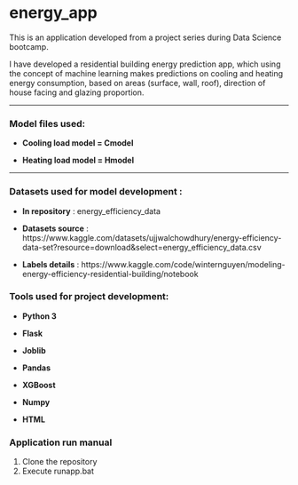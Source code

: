 # energy_app

<p>This is an application developed from a project series during Data Science bootcamp.</p>
<p>I have developed a residential building energy prediction app, which using the concept of machine learning makes predictions on cooling and heating energy consumption, based on areas (surface, wall, roof), direction of house facing and glazing proportion.</p>

<hr>
<h3> Model files used:</h3>
<ul>
<li><p><b>Cooling load model = Cmodel</b></p></li>
<li><p><b>Heating load model = Hmodel</b></p></li>
</ul>
<hr>

<h3> Datasets used for model development : </h3>
<ul>
<li><p><b>In repository</b> : energy_efficiency_data</p></li>

<li><p><b>Datasets source</b> : https://www.kaggle.com/datasets/ujjwalchowdhury/energy-efficiency-data-set?resource=download&select=energy_efficiency_data.csv</p></li>
<li><p><b>Labels details</b> : https://www.kaggle.com/code/winternguyen/modeling-energy-efficiency-residential-building/notebook </p></li>
</ul>

<h3> Tools used for project development: </h3>
<ul>
<li><p><b>Python 3</b></p></li>
<li><p><b>Flask</b></p></li>
<li><p><b>Joblib</b></p></li>
<li><p><b>Pandas</b></p></li>
<li><p><b>XGBoost</b></p></li>
<li><p><b>Numpy</b></p></li>
<li><p><b>HTML</b></p></li>
</ul>

<h3> Application run manual </h3>
<ol>
<li> Clone the repository</li>
<li> Execute runapp.bat</li>
</ol>
